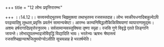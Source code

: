 +++
title = "12 लोभः प्रवृत्तिरारम्भः"

+++
।।14.12।। सत्त्वस्योद्भूतस्य चिह्नमुक्त्वा तथाभृतस्य रजसस्तदाह। लोभः
स्वकीयधनादिबाहुल्येऽपि परद्रव्यादिषु लुब्धता,प्रवृत्तिः प्रवर्तनं
सामान्यचेष्टा। आरम्भः काम्यनिषिद्धलौकिकिविषयाणां व्यापाराणामुद्यमः। अशमः
हर्षरागादिप्रवृत्तेरनुपरमः। सर्वसामान्यवस्तुविषया तृष्णा स्पृहा। रजसि
गुणे विवृद्धे एतते लिङ्गानि जायन्ते। लोभाद्युपलम्भाद्रजोविवृद्धिं
विद्यादिति भावः। भरतेभ्यः ऋषभः श्रेष्ठस्त्वं
रजसश्चिह्नान्याश्रजितुमयोग्योऽसीति सूचयन्नाह हे भरतर्षभेति।

